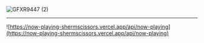 ![GFXR9447 (2)](https://user-images.githubusercontent.com/92880309/149529450-dbb9f57d-de6c-4558-8f20-228d228eebe6.jpg)

---
![https://now-playing-shermscissors.vercel.app/api/now-playing](https://now-playing-shermscissors.vercel.app/api/now-playing)


<!--
**shermscissors/shermscissors** is a ✨ _special_ ✨ repository because its `README.md` (this file) appears on your GitHub profile.

Here are some ideas to get you started:

- 🔭 I’m currently working on ...
- 🌱 I’m currently learning ...
- 👯 I’m looking to collaborate on ...
- 🤔 I’m looking for help with ...
- 💬 Ask me about ...
- 📫 How to reach me: ...
- 😄 Pronouns: ...
- ⚡ Fun fact: ...
-->
